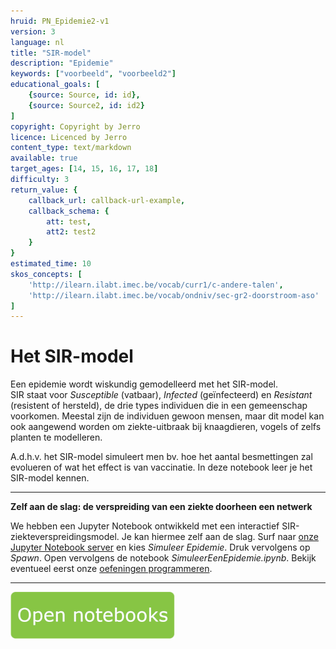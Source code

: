 ```yaml
---
hruid: PN_Epidemie2-v1
version: 3
language: nl
title: "SIR-model"
description: "Epidemie"
keywords: ["voorbeeld", "voorbeeld2"]
educational_goals: [
    {source: Source, id: id}, 
    {source: Source2, id: id2}
]
copyright: Copyright by Jerro
licence: Licenced by Jerro
content_type: text/markdown
available: true
target_ages: [14, 15, 16, 17, 18]
difficulty: 3
return_value: {
    callback_url: callback-url-example,
    callback_schema: {
        att: test,
        att2: test2
    }
}
estimated_time: 10
skos_concepts: [
    'http://ilearn.ilabt.imec.be/vocab/curr1/c-andere-talen', 
    'http://ilearn.ilabt.imec.be/vocab/ondniv/sec-gr2-doorstroom-aso'
]
---
```


# Het SIR-model

Een epidemie wordt wiskundig gemodelleerd met het SIR-model.  
SIR staat voor *Susceptible* (vatbaar), *Infected* (geïnfecteerd) en *Resistant* (resistent of hersteld), de drie types individuen die in een gemeenschap voorkomen. 
Meestal zijn de individuen gewoon mensen, maar dit model kan ook aangewend worden om ziekte-uitbraak bij knaagdieren, vogels of zelfs planten te modelleren. 

A.d.h.v. het SIR-model simuleert men bv. hoe het aantal besmettingen zal evolueren of wat het effect is van vaccinatie. In deze notebook leer je het SIR-model kennen.

*** 

**Zelf aan de slag: de verspreiding van een ziekte doorheen een netwerk**

We hebben een Jupyter Notebook ontwikkeld met een interactief SIR-ziekteverspreidingsmodel. Je kan hiermee zelf aan de slag. Surf naar [onze Jupyter Notebook server](http://kiks.ilabt.imec.be/jupyter/) en kies *Simuleer Epidemie*. Druk vervolgens op *Spawn*. 
Open vervolgens de notebook *SimuleerEenEpidemie.ipynb*. Bekijk eventueel eerst onze [oefeningen programmeren](https://scholen.dwengo.org/nl/pythoninitiatie.html).

***

[![](embed/Knop.png "Knop")](https://kiks.ilabt.imec.be/jupyterhub/?id=1220 "Notebooks Epidemie")
